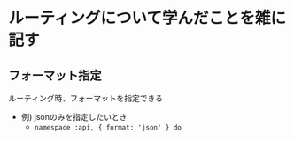 # ルーティングについて学んだことを雑に記す

## フォーマット指定

ルーティング時、フォーマットを指定できる
- 例) jsonのみを指定したいとき
  - `namespace :api, { format: 'json' } do`
 